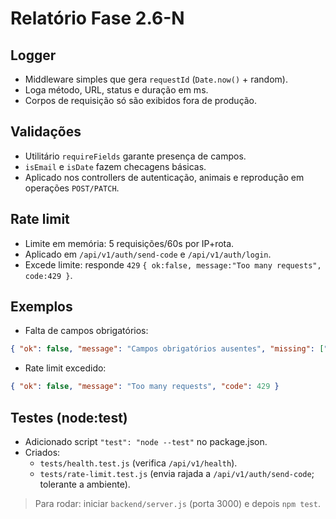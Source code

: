 # Relatório Fase 2.6-N

## Logger
- Middleware simples que gera `requestId` (`Date.now()` + random).
- Loga método, URL, status e duração em ms.
- Corpos de requisição só são exibidos fora de produção.

## Validações
- Utilitário `requireFields` garante presença de campos.
- `isEmail` e `isDate` fazem checagens básicas.
- Aplicado nos controllers de autenticação, animais e reprodução em operações `POST/PATCH`.

## Rate limit
- Limite em memória: 5 requisições/60s por IP+rota.
- Aplicado em `/api/v1/auth/send-code` e `/api/v1/auth/login`.
- Excede limite: responde `429` `{ ok:false, message:"Too many requests", code:429 }`.

## Exemplos
- Falta de campos obrigatórios:
```json
{ "ok": false, "message": "Campos obrigatórios ausentes", "missing": ["email"] }
```
- Rate limit excedido:
```json
{ "ok": false, "message": "Too many requests", "code": 429 }
```

## Testes (node:test)
- Adicionado script `"test": "node --test"` no package.json.
- Criados:
  - `tests/health.test.js` (verifica `/api/v1/health`).
  - `tests/rate-limit.test.js` (envia rajada a `/api/v1/auth/send-code`; tolerante a ambiente).
> Para rodar: iniciar `backend/server.js` (porta 3000) e depois `npm test`.
